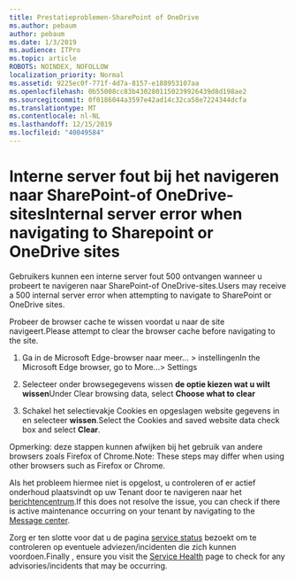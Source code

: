 ```yaml
---
title: Prestatieproblemen-SharePoint of OneDrive
ms.author: pebaum
author: pebaum
ms.date: 1/3/2019
ms.audience: ITPro
ms.topic: article
ROBOTS: NOINDEX, NOFOLLOW
localization_priority: Normal
ms.assetid: 9225ec0f-771f-4d7a-8157-e188953107aa
ms.openlocfilehash: 0b55008cc83b4302801150239926439d8d198ae2
ms.sourcegitcommit: 0f0186044a3597e42ad14c32ca58e7224344dcfa
ms.translationtype: MT
ms.contentlocale: nl-NL
ms.lasthandoff: 12/15/2019
ms.locfileid: "40049584"
---
```

# <a name="internal-server-error-when-navigating-to-sharepoint-or-onedrive-sites"></a><span data-ttu-id="e1890-102">Interne server fout bij het navigeren naar SharePoint-of OneDrive-sites</span><span class="sxs-lookup"><span data-stu-id="e1890-102">Internal server error when navigating to Sharepoint or OneDrive sites</span></span>

<span data-ttu-id="e1890-103">Gebruikers kunnen een interne server fout 500 ontvangen wanneer u probeert te navigeren naar SharePoint-of OneDrive-sites.</span><span class="sxs-lookup"><span data-stu-id="e1890-103">Users may receive a 500 internal server error when attempting to navigate to SharePoint or OneDrive sites.</span></span> 

<span data-ttu-id="e1890-104">Probeer de browser cache te wissen voordat u naar de site navigeert.</span><span class="sxs-lookup"><span data-stu-id="e1890-104">Please attempt to clear the browser cache before navigating to the site.</span></span>


1. <span data-ttu-id="e1890-105">Ga in de Microsoft Edge-browser naar meer... > instellingen</span><span class="sxs-lookup"><span data-stu-id="e1890-105">In the Microsoft Edge browser, go to More...> Settings</span></span>

2. <span data-ttu-id="e1890-106">Selecteer onder browsegegevens wissen **de optie kiezen wat u wilt wissen**</span><span class="sxs-lookup"><span data-stu-id="e1890-106">Under Clear browsing data, select **Choose what to clear**</span></span>

3. <span data-ttu-id="e1890-107">Schakel het selectievakje Cookies en opgeslagen website gegevens in en selecteer **wissen**.</span><span class="sxs-lookup"><span data-stu-id="e1890-107">Select the Cookies and saved website data check box and select **Clear**.</span></span>

<span data-ttu-id="e1890-108">Opmerking: deze stappen kunnen afwijken bij het gebruik van andere browsers zoals Firefox of Chrome.</span><span class="sxs-lookup"><span data-stu-id="e1890-108">Note: These steps may differ when using other browsers such as Firefox or Chrome.</span></span>

<span data-ttu-id="e1890-109">Als het probleem hiermee niet is opgelost, u controleren of er actief onderhoud plaatsvindt op uw Tenant door te navigeren naar het [berichtencentrum](https://portal.office.com/adminportal/home#/MessageCenter).</span><span class="sxs-lookup"><span data-stu-id="e1890-109">If this does not resolve the issue, you can check if there is active maintenance occurring on your tenant by navigating to the [Message center](https://portal.office.com/adminportal/home#/MessageCenter).</span></span>

<span data-ttu-id="e1890-110">Zorg er ten slotte voor dat u de pagina [service status](https://portal.office.com/adminportal/home#/servicehealth) bezoekt om te controleren op eventuele adviezen/incidenten die zich kunnen voordoen.</span><span class="sxs-lookup"><span data-stu-id="e1890-110">Finally , ensure you visit the [Service Health](https://portal.office.com/adminportal/home#/servicehealth) page to check for any advisories/incidents that may be occurring.</span></span>

